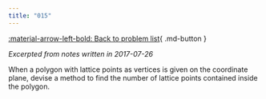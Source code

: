 ```yaml
---
title: "015"
---
```


[:material-arrow-left-bold: Back to problem list](../index.md){ .md-button }

*Excerpted from notes written in 2017-07-26*

When a polygon with lattice points as vertices is given on the coordinate plane, devise a method to find the number of lattice points contained inside the polygon.